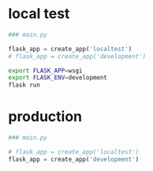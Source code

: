 
# local test

```python
### main.py

flask_app = create_app('localtest')
# flask_app = create_app('development')
```

```sh
export FLASK_APP=wsgi
export FLASK_ENV=development
flask run
```


# production
```python
### main.py

# flask_app = create_app('localtest')
flask_app = create_app('development')
```